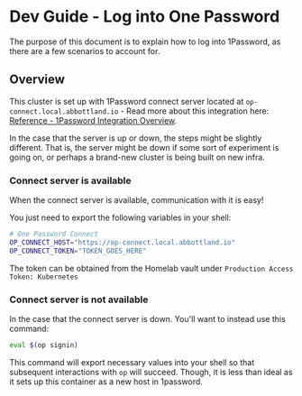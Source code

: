 # Dev Guide - Log into One Password

The purpose of this document is to explain how to log into 1Password, as there are a few scenarios to account for.

## Overview

This cluster is set up with 1Password connect server located at `op-connect.local.abbottland.io` - Read more about this integration here: [Reference - 1Password Integration Overview](./reference-1password-integration-overview.md).

In the case that the server is up or down, the steps might be slightly different.  That is, the server might be down if some sort of experiment is going on, or perhaps a brand-new cluster is being built on new infra.

### Connect server is available

When the connect server is available, communication with it is easy!

You just need to export the following variables in your shell:

```sh
# One Password Connect
OP_CONNECT_HOST="https://op-connect.local.abbottland.io"
OP_CONNECT_TOKEN="TOKEN_GOES_HERE"
```

The token can be obtained from the Homelab vault under `Production Access Token: Kubernetes`

### Connect server is not available

In the case that the connect server is down.  You'll want to instead use this command:

```sh
eval $(op signin)  
```

This command will export necessary values into your shell so that subsequent interactions with `op` will succeed. Though, it is less than ideal as it sets up this container as a new host in 1password.